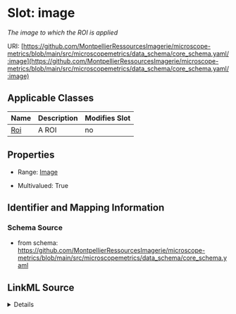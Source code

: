 # Slot: image


_The image to which the ROI is applied_



URI: [https://github.com/MontpellierRessourcesImagerie/microscope-metrics/blob/main/src/microscopemetrics/data_schema/core_schema.yaml/:image](https://github.com/MontpellierRessourcesImagerie/microscope-metrics/blob/main/src/microscopemetrics/data_schema/core_schema.yaml/:image)



<!-- no inheritance hierarchy -->




## Applicable Classes

| Name | Description | Modifies Slot |
| --- | --- | --- |
[Roi](Roi.md) | A ROI |  no  |







## Properties

* Range: [Image](Image.md)

* Multivalued: True





## Identifier and Mapping Information







### Schema Source


* from schema: https://github.com/MontpellierRessourcesImagerie/microscope-metrics/blob/main/src/microscopemetrics/data_schema/core_schema.yaml




## LinkML Source

<details>
```yaml
name: image
description: The image to which the ROI is applied
from_schema: https://github.com/MontpellierRessourcesImagerie/microscope-metrics/blob/main/src/microscopemetrics/data_schema/core_schema.yaml
rank: 1000
multivalued: true
alias: image
owner: Roi
domain_of:
- Roi
range: Image
required: false
inlined: false

```
</details>